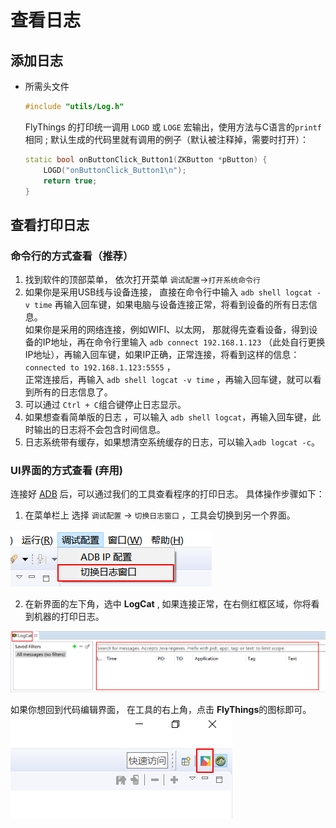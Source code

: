 
# 查看日志
## 添加日志
* 所需头文件  
  ```c++
  #include "utils/Log.h"
  ```
  FlyThings 的打印统一调用 `LOGD` 或 `LOGE` 宏输出，使用方法与C语言的`printf`相同 ; 默认生成的代码里就有调用的例子（默认被注释掉，需要时打开）：

    ```c++
    static bool onButtonClick_Button1(ZKButton *pButton) {
        LOGD("onButtonClick_Button1\n");
        return true;
    }
    ```

## 查看打印日志

### 命令行的方式查看（推荐）
1. 找到软件的顶部菜单， 依次打开菜单 `调试配置`->`打开系统命令行`
2. 如果你是采用USB线与设备连接， 直接在命令行中输入 `adb shell logcat -v time` 再输入回车键，如果电脑与设备连接正常，将看到设备的所有日志信息。  
  如果你是采用的网络连接，例如WIFI、以太网， 那就得先查看设备，得到设备的IP地址，再在命令行里输入 `adb connect 192.168.1.123` （此处自行更换IP地址），再输入回车键，如果IP正确，正常连接，将看到这样的信息： `connected to 192.168.1.123:5555` ，  
  正常连接后，再输入 `adb shell logcat -v time` ，再输入回车键，就可以看到所有的日志信息了。
3. 可以通过 `Ctrl + C`组合键停止日志显示。
4. 如果想查看简单版的日志 ，可以输入 `adb shell logcat`，再输入回车键，此时输出的日志将不会包含时间信息。  
5. 日志系统带有缓存，如果想清空系统缓存的日志，可以输入`adb logcat -c`。

### UI界面的方式查看 (弃用)
 连接好 [ADB](adb_debug.md) 后，可以通过我们的工具查看程序的打印日志。 具体操作步骤如下：

  1. 在菜单栏上 选择 `调试配置` -> `切换日志窗口` ，工具会切换到另一个界面。
 
   ![](assets/ide/log_perspective.png)

  2. 在新界面的左下角，选中 **LogCat** , 如果连接正常，在右侧红框区域，你将看到机器的打印日志。

   ![](assets/ide/log_view.png)
 
   如果你想回到代码编辑界面， 在工具的右上角，点击 **FlyThings**的图标即可。
     ![](assets/ide/perspective_fly.png)
